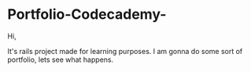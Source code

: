 # Portfolio-Codecademy-

Hi,

It's rails project made for learning purposes. I am gonna do some sort of portfolio, lets see what happens.

